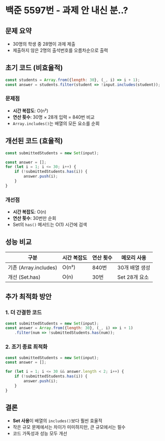 # 백준 5597번 - 과제 안 내신 분..?

## 문제 요약
- 30명의 학생 중 28명이 과제 제출
- 제출하지 않은 2명의 출석번호를 오름차순으로 출력

## 초기 코드 (비효율적)

```javascript
const students = Array.from({length: 30}, (_, i) => i + 1);
const answer = students.filter(student => !input.includes(student));
```

### 문제점
- **시간 복잡도**: O(n²)
- **연산 횟수**: 30명 × 28개 입력 = 840번 비교
- `Array.includes()`는 배열의 모든 요소를 순회

## 개선된 코드 (효율적)

```javascript
const submittedStudents = new Set(input);

const answer = [];
for (let i = 1; i <= 30; i++) {
    if (!submittedStudents.has(i)) {
        answer.push(i);
    }
}
```

### 개선점
- **시간 복잡도**: O(n)
- **연산 횟수**: 30번만 순회
- Set의 `has()` 메서드는 O(1) 시간에 검색

## 성능 비교

| 구분 | 시간 복잡도 | 연산 횟수 | 메모리 사용 |
|------|-------------|-----------|-------------|
| 기존 (Array.includes) | O(n²) | 840번 | 30개 배열 생성 |
| 개선 (Set.has) | O(n) | 30번 | Set 28개 요소 |

## 추가 최적화 방안

### 1. 더 간결한 코드
```javascript
const submittedStudents = new Set(input);
const answer = Array.from({length: 30}, (_, i) => i + 1)
    .filter(num => !submittedStudents.has(num));
```

### 2. 조기 종료 최적화
```javascript
const submittedStudents = new Set(input);
const answer = [];

for (let i = 1; i <= 30 && answer.length < 2; i++) {
    if (!submittedStudents.has(i)) {
        answer.push(i);
    }
}
```

## 결론
- **Set 사용**이 배열의 `includes()`보다 훨씬 효율적
- 작은 규모 문제에서는 차이가 미미하지만, 큰 규모에서는 필수
- 코드 가독성과 성능 모두 개선 